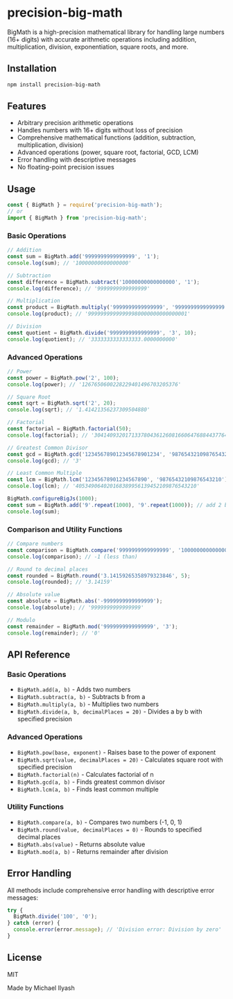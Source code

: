 # precision-big-math
BigMath is a high-precision mathematical library for handling large numbers (16+ digits) with accurate arithmetic operations including addition, multiplication, division, exponentiation, square roots, and more.

## Installation

```bash
npm install precision-big-math
```

## Features

- Arbitrary precision arithmetic operations
- Handles numbers with 16+ digits without loss of precision
- Comprehensive mathematical functions (addition, subtraction, multiplication, division)
- Advanced operations (power, square root, factorial, GCD, LCM)
- Error handling with descriptive messages
- No floating-point precision issues

## Usage

```javascript
const { BigMath } = require('precision-big-math');
// or
import { BigMath } from 'precision-big-math';
```

### Basic Operations

```javascript
// Addition
const sum = BigMath.add('9999999999999999', '1');
console.log(sum); // '10000000000000000'

// Subtraction
const difference = BigMath.subtract('10000000000000000', '1');
console.log(difference); // '9999999999999999'

// Multiplication
const product = BigMath.multiply('9999999999999999', '9999999999999999');
console.log(product); // '99999999999999980000000000000001'

// Division
const quotient = BigMath.divide('9999999999999999', '3', 10);
console.log(quotient); // '3333333333333333.0000000000'
```

### Advanced Operations

```javascript
// Power
const power = BigMath.pow('2', 100);
console.log(power); // '1267650600228229401496703205376'

// Square Root
const sqrt = BigMath.sqrt('2', 20);
console.log(sqrt); // '1.41421356237309504880'

// Factorial
const factorial = BigMath.factorial(50);
console.log(factorial); // '30414093201713378043612608166064768844377641568960512000000000000'

// Greatest Common Divisor
const gcd = BigMath.gcd('123456789012345678901234', '987654321098765432109');
console.log(gcd); // '3'

// Least Common Multiple
const lcm = BigMath.lcm('12345678901234567890', '98765432109876543210');
console.log(lcm); // '405349064020168389956139452109876543210'

BigMath.configureBigJs(1000);
const sum = BigMath.add('9'.repeat(1000), '9'.repeat(1000)); // add 2 bignumbers
console.log(sum);
```

### Comparison and Utility Functions

```javascript
// Compare numbers
const comparison = BigMath.compare('9999999999999999', '10000000000000000');
console.log(comparison); // -1 (less than)

// Round to decimal places
const rounded = BigMath.round('3.14159265358979323846', 5);
console.log(rounded); // '3.14159'

// Absolute value
const absolute = BigMath.abs('-9999999999999999');
console.log(absolute); // '9999999999999999'

// Modulo
const remainder = BigMath.mod('9999999999999999', '3');
console.log(remainder); // '0'
```

## API Reference

### Basic Operations

- `BigMath.add(a, b)` - Adds two numbers
- `BigMath.subtract(a, b)` - Subtracts b from a
- `BigMath.multiply(a, b)` - Multiplies two numbers
- `BigMath.divide(a, b, decimalPlaces = 20)` - Divides a by b with specified precision

### Advanced Operations

- `BigMath.pow(base, exponent)` - Raises base to the power of exponent
- `BigMath.sqrt(value, decimalPlaces = 20)` - Calculates square root with specified precision
- `BigMath.factorial(n)` - Calculates factorial of n
- `BigMath.gcd(a, b)` - Finds greatest common divisor
- `BigMath.lcm(a, b)` - Finds least common multiple

### Utility Functions

- `BigMath.compare(a, b)` - Compares two numbers (-1, 0, 1)
- `BigMath.round(value, decimalPlaces = 0)` - Rounds to specified decimal places
- `BigMath.abs(value)` - Returns absolute value
- `BigMath.mod(a, b)` - Returns remainder after division

## Error Handling

All methods include comprehensive error handling with descriptive error messages:

```javascript
try {
  BigMath.divide('100', '0');
} catch (error) {
  console.error(error.message); // 'Division error: Division by zero'
}
```

## License

MIT

Made by Michael Ilyash
